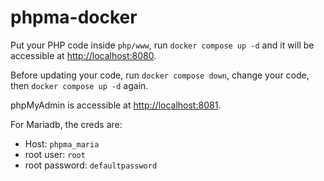 # phpma-docker

Put your PHP code inside `php/www`, run `docker compose up -d` and it will be accessible at [http://localhost:8080](http://localhost:8080/).

Before updating your code, run `docker compose down`, change your code, then `docker compose up -d` again.

phpMyAdmin is accessible at [http://localhost:8081](http://localhost:8081).

For Mariadb, the creds are:
- Host: `phpma_maria`
- root user: `root`
- root password: `defaultpassword`
